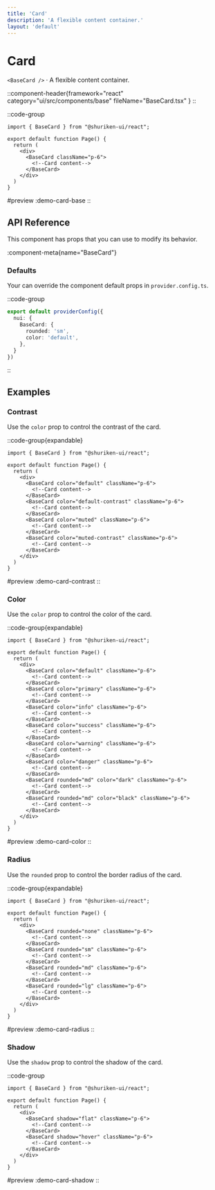```yaml
---
title: 'Card'
description: 'A flexible content container.'
layout: 'default'
---
```


# Card

`<BaseCard />` · A flexible content container.

::component-header{framework="react" category="ui/src/components/base" fileName="BaseCard.tsx" }
::

::code-group

```tsx [DemoCardBase.tsx]
import { BaseCard } from "@shuriken-ui/react";

export default function Page() {
  return (
    <div>
      <BaseCard className="p-6">
        <!--Card content-->
      </BaseCard>
    </div>
  )
}
```

#preview
:demo-card-base
::


## API Reference

This component has props that you can use to modify its behavior.

:component-meta{name="BaseCard"}

### Defaults

Your can override the component default props in `provider.config.ts`.

::code-group

```ts [provider.config.ts]
export default providerConfig({
  nui: {
    BaseCard: {
      rounded: 'sm',
      color: 'default',
    },
  }
})
```
::

## Examples

### Contrast

Use the `color` prop to control the contrast of the card.

::code-group{expandable}

```tsx [DemoCardContrast.tsx]
import { BaseCard } from "@shuriken-ui/react";

export default function Page() {
  return (
    <div>
      <BaseCard color="default" className="p-6">
        <!--Card content-->
      </BaseCard>
      <BaseCard color="default-contrast" className="p-6">
        <!--Card content-->
      </BaseCard>
      <BaseCard color="muted" className="p-6">
        <!--Card content-->
      </BaseCard>
      <BaseCard color="muted-contrast" className="p-6">
        <!--Card content-->
      </BaseCard>
    </div>
  )
}
```

#preview
:demo-card-contrast
::

### Color

Use the `color` prop to control the color of the card.

::code-group{expandable}

```tsx [DemoCardColor.tsx]
import { BaseCard } from "@shuriken-ui/react";

export default function Page() {
  return (
    <div>
      <BaseCard color="default" className="p-6">
        <!--Card content-->
      </BaseCard>
      <BaseCard color="primary" className="p-6">
        <!--Card content-->
      </BaseCard>
      <BaseCard color="info" className="p-6">
        <!--Card content-->
      </BaseCard>
      <BaseCard color="success" className="p-6">
        <!--Card content-->
      </BaseCard>
      <BaseCard color="warning" className="p-6">
        <!--Card content-->
      </BaseCard>
      <BaseCard color="danger" className="p-6">
        <!--Card content-->
      </BaseCard>
      <BaseCard rounded="md" color="dark" className="p-6">
        <!--Card content-->
      </BaseCard>
      <BaseCard rounded="md" color="black" className="p-6">
        <!--Card content-->
      </BaseCard>
    </div>
  )
}
```

#preview
:demo-card-color
::

### Radius

Use the `rounded` prop to control the border radius of the card.

::code-group{expandable}

```tsx [DemoCardRadius.tsx]
import { BaseCard } from "@shuriken-ui/react";

export default function Page() {
  return (
    <div>
      <BaseCard rounded="none" className="p-6">
        <!--Card content-->
      </BaseCard>
      <BaseCard rounded="sm" className="p-6">
        <!--Card content-->
      </BaseCard>
      <BaseCard rounded="md" className="p-6">
        <!--Card content-->
      </BaseCard>
      <BaseCard rounded="lg" className="p-6">
        <!--Card content-->
      </BaseCard>
    </div>
  )
}
```

#preview
:demo-card-radius
::

### Shadow

Use the `shadow` prop to control the shadow of the card.

::code-group

```tsx [DemoCardShadow.tsx]
import { BaseCard } from "@shuriken-ui/react";

export default function Page() {
  return (
    <div>
      <BaseCard shadow="flat" className="p-6">
        <!--Card content-->
      </BaseCard>
      <BaseCard shadow="hover" className="p-6">
        <!--Card content-->
      </BaseCard>
    </div>
  )
}
```

#preview
:demo-card-shadow
::


